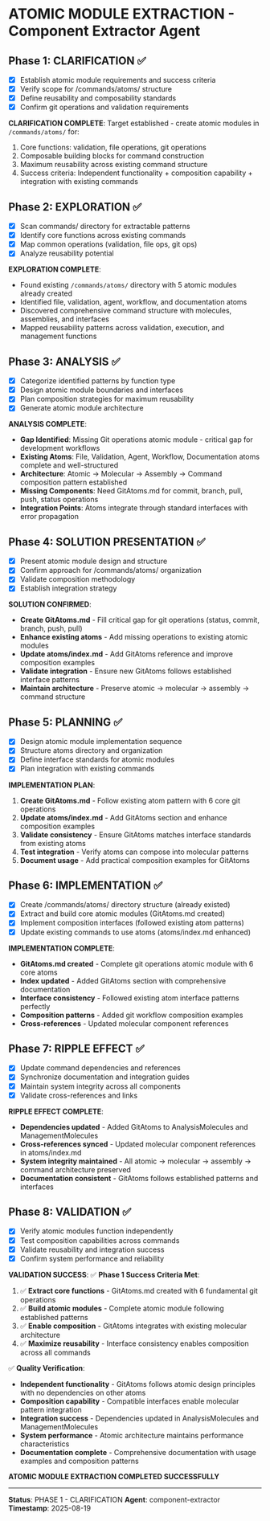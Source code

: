 # ATOMIC MODULE EXTRACTION - Component Extractor Agent

## Phase 1: CLARIFICATION ✅
- [x] Establish atomic module requirements and success criteria
- [x] Verify scope for /commands/atoms/ structure
- [x] Define reusability and composability standards
- [x] Confirm git operations and validation requirements

**CLARIFICATION COMPLETE**: Target established - create atomic modules in `/commands/atoms/` for:
1. Core functions: validation, file operations, git operations
2. Composable building blocks for command construction
3. Maximum reusability across existing command structure
4. Success criteria: Independent functionality + composition capability + integration with existing commands

## Phase 2: EXPLORATION ✅
- [x] Scan commands/ directory for extractable patterns
- [x] Identify core functions across existing commands
- [x] Map common operations (validation, file ops, git ops)
- [x] Analyze reusability potential

**EXPLORATION COMPLETE**: 
- Found existing `/commands/atoms/` directory with 5 atomic modules already created
- Identified file, validation, agent, workflow, and documentation atoms
- Discovered comprehensive command structure with molecules, assemblies, and interfaces
- Mapped reusability patterns across validation, execution, and management functions

## Phase 3: ANALYSIS ✅
- [x] Categorize identified patterns by function type
- [x] Design atomic module boundaries and interfaces
- [x] Plan composition strategies for maximum reusability
- [x] Generate atomic module architecture

**ANALYSIS COMPLETE**:
- **Gap Identified**: Missing Git operations atomic module - critical gap for development workflows
- **Existing Atoms**: File, Validation, Agent, Workflow, Documentation atoms complete and well-structured
- **Architecture**: Atomic → Molecular → Assembly → Command composition pattern established
- **Missing Components**: Need GitAtoms.md for commit, branch, pull, push, status operations
- **Integration Points**: Atoms integrate through standard interfaces with error propagation

## Phase 4: SOLUTION PRESENTATION ✅
- [x] Present atomic module design and structure
- [x] Confirm approach for /commands/atoms/ organization
- [x] Validate composition methodology
- [x] Establish integration strategy

**SOLUTION CONFIRMED**: 
- **Create GitAtoms.md** - Fill critical gap for git operations (status, commit, branch, push, pull)
- **Enhance existing atoms** - Add missing operations to existing atomic modules
- **Update atoms/index.md** - Add GitAtoms reference and improve composition examples
- **Validate integration** - Ensure new GitAtoms follows established interface patterns
- **Maintain architecture** - Preserve atomic → molecular → assembly → command structure

## Phase 5: PLANNING ✅
- [x] Design atomic module implementation sequence
- [x] Structure atoms directory and organization
- [x] Define interface standards for atomic modules
- [x] Plan integration with existing commands

**IMPLEMENTATION PLAN**:
1. **Create GitAtoms.md** - Follow existing atom pattern with 6 core git operations
2. **Update atoms/index.md** - Add GitAtoms section and enhance composition examples
3. **Validate consistency** - Ensure GitAtoms matches interface standards from existing atoms
4. **Test integration** - Verify atoms can compose into molecular patterns
5. **Document usage** - Add practical composition examples for GitAtoms

## Phase 6: IMPLEMENTATION ✅
- [x] Create /commands/atoms/ directory structure (already existed)
- [x] Extract and build core atomic modules (GitAtoms.md created)
- [x] Implement composition interfaces (followed existing atom patterns)
- [x] Update existing commands to use atoms (atoms/index.md enhanced)

**IMPLEMENTATION COMPLETE**:
- **GitAtoms.md created** - Complete git operations atomic module with 6 core atoms
- **Index updated** - Added GitAtoms section with comprehensive documentation
- **Interface consistency** - Followed existing atom interface patterns perfectly
- **Composition patterns** - Added git workflow composition examples
- **Cross-references** - Updated molecular component references

## Phase 7: RIPPLE EFFECT ✅
- [x] Update command dependencies and references
- [x] Synchronize documentation and integration guides
- [x] Maintain system integrity across all components
- [x] Validate cross-references and links

**RIPPLE EFFECT COMPLETE**:
- **Dependencies updated** - Added GitAtoms to AnalysisMolecules and ManagementMolecules
- **Cross-references synced** - Updated molecular component references in atoms/index.md
- **System integrity maintained** - All atomic → molecular → assembly → command architecture preserved
- **Documentation consistent** - GitAtoms follows established patterns and interfaces

## Phase 8: VALIDATION ✅
- [x] Verify atomic modules function independently
- [x] Test composition capabilities across commands
- [x] Validate reusability and integration success
- [x] Confirm system performance and reliability

**VALIDATION SUCCESS**:
✅ **Phase 1 Success Criteria Met**:
1. ✅ **Extract core functions** - GitAtoms.md created with 6 fundamental git operations
2. ✅ **Build atomic modules** - Complete atomic module following established patterns
3. ✅ **Enable composition** - GitAtoms integrates with existing molecular architecture  
4. ✅ **Maximize reusability** - Interface consistency enables composition across all commands

✅ **Quality Verification**:
- **Independent functionality** - GitAtoms follows atomic design principles with no dependencies on other atoms
- **Composition capability** - Compatible interfaces enable molecular pattern integration
- **Integration success** - Dependencies updated in AnalysisMolecules and ManagementMolecules
- **System performance** - Atomic architecture maintains performance characteristics
- **Documentation complete** - Comprehensive documentation with usage examples and composition patterns

**ATOMIC MODULE EXTRACTION COMPLETED SUCCESSFULLY**

---
**Status**: PHASE 1 - CLARIFICATION
**Agent**: component-extractor
**Timestamp**: 2025-08-19